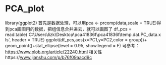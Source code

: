 # PCA_plot
library(ggplot2)
首先是数据处理，可以用pca <- prcomp(data,scale = TRUE)得到pca画图用的数据，把组信息合并进去，就可以画图了
df_pcs = read.table('C:\\Users\\lizk\\Desktop\\pca41836f\\pca41836f\\temp.dat.PC_data.xls', header = TRUE)
ggplot(df_pcs,aes(x=PC1,y=PC2,color = group))+ geom_point()+stat_ellipse(level = 0.95, show.legend = F)
可参考：https://www.plob.org/article/22240.html
相关性https://www.jianshu.com/p/b76f09aacd9c
